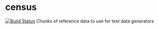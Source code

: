 # census
[![Build Status](https://travis-ci.org/benusher/census.svg?branch=master)](https://travis-ci.org/benusher/census)
Chunks of reference data to use for test data generators
